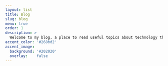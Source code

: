 ```yaml
---
layout: list
title: Blog
slug: blog
menu: true
order: 1
description: >
  Welcome to my blog, a place to read useful topics about technology that matter most to you. I try post something when time allows me. Don't forget to drop by and check for updates. 
accent_color: '#268bd2'
accent_image:
  background: '#202020'
  overlay:    false
---
```

